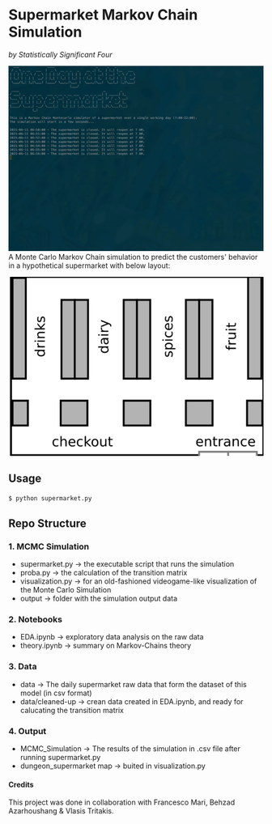 # Supermarket Markov Chain Simulation 
*by Statistically Significant Four*

![MCMC Simulation](Simulator.gif)
A Monte Carlo Markov Chain simulation to predict the customers' behavior in a hypothetical supermarket with below layout:


![Supermarket layout](supermarkt.png)

## Usage
`$ python supermarket.py` 

## Repo Structure

### 1. MCMC Simulation
- supermarket.py -> the executable script that runs the simulation
- proba.py -> the calculation of the transition matrix
- visualization.py -> for an old-fashioned videogame-like visualization of the Monte Carlo Simulation
- output -> folder with the simulation output data 

### 2. Notebooks
- EDA.ipynb -> exploratory data analysis on the raw data
- theory.ipynb -> summary on Markov-Chains theory

### 3. Data
- data -> The daily supermarket raw data that form the dataset of this model (in csv format)
- data/cleaned-up -> crean data created in EDA.ipynb, and ready for calucating the transition matrix

### 4. Output
- MCMC_Simulation -> The results of the simulation in .csv file after running supermarket.py 
- dungeon_supermarket map -> buited in visualization.py


#### Credits
This project was done in collaboration with Francesco Mari, Behzad Azarhoushang & Vlasis Tritakis.

